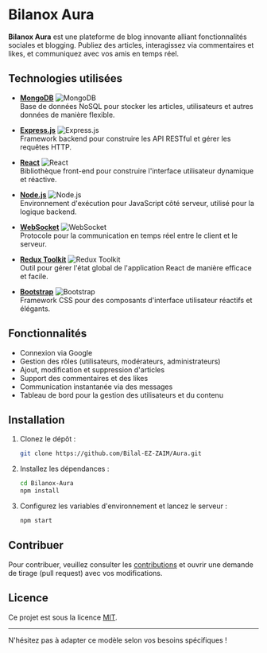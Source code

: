 # Bilanox Aura

**Bilanox Aura** est une plateforme de blog innovante alliant fonctionnalités sociales et blogging. Publiez des articles, interagissez via commentaires et likes, et communiquez avec vos amis en temps réel. 

## Technologies utilisées

- **[MongoDB](https://www.mongodb.com/)** ![MongoDB](https://img.shields.io/badge/MongoDB-4.4-brightgreen)  
  Base de données NoSQL pour stocker les articles, utilisateurs et autres données de manière flexible.

- **[Express.js](https://expressjs.com/)** ![Express.js](https://img.shields.io/badge/Express.js-4.x-yellowgreen)  
  Framework backend pour construire les API RESTful et gérer les requêtes HTTP.

- **[React](https://reactjs.org/)** ![React](https://img.shields.io/badge/React-17.0.2-blue)  
  Bibliothèque front-end pour construire l'interface utilisateur dynamique et réactive.

- **[Node.js](https://nodejs.org/)** ![Node.js](https://img.shields.io/badge/Node.js-14.x-brightgreen)  
  Environnement d'exécution pour JavaScript côté serveur, utilisé pour la logique backend.

- **[WebSocket](https://developer.mozilla.org/en-US/docs/Web/API/WebSockets_API)** ![WebSocket](https://img.shields.io/badge/WebSocket-Protocol-lightgrey)  
  Protocole pour la communication en temps réel entre le client et le serveur.

- **[Redux Toolkit](https://redux-toolkit.js.org/)** ![Redux Toolkit](https://img.shields.io/badge/Redux_Toolkit-1.8.0-purple)  
  Outil pour gérer l'état global de l'application React de manière efficace et facile.

- **[Bootstrap](https://getbootstrap.com/)** ![Bootstrap](https://img.shields.io/badge/Bootstrap-5.0.0-blue)  
  Framework CSS pour des composants d'interface utilisateur réactifs et élégants.

## Fonctionnalités

- Connexion via Google
- Gestion des rôles (utilisateurs, modérateurs, administrateurs)
- Ajout, modification et suppression d'articles
- Support des commentaires et des likes
- Communication instantanée via des messages
- Tableau de bord pour la gestion des utilisateurs et du contenu

## Installation

1. Clonez le dépôt :
    ```bash
    git clone https://github.com/Bilal-EZ-ZAIM/Aura.git
    ```
2. Installez les dépendances :
    ```bash
    cd Bilanox-Aura
    npm install
    ```
3. Configurez les variables d'environnement et lancez le serveur :
    ```bash
    npm start
    ```

## Contribuer

Pour contribuer, veuillez consulter les [contributions](CONTRIBUTING.md) et ouvrir une demande de tirage (pull request) avec vos modifications.

## Licence

Ce projet est sous la licence [MIT](LICENSE).

---

N'hésitez pas à adapter ce modèle selon vos besoins spécifiques !
